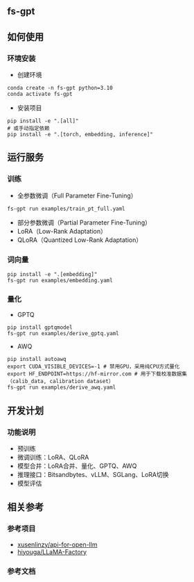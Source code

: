 ## fs-gpt

## 如何使用

### 环境安装

- 创建环境
```
conda create -n fs-gpt python=3.10
conda activate fs-gpt
```

- 安装项目
```
pip install -e ".[all]"
# 或手动指定依赖
pip install -e ".[torch, embedding, inference]"
```

## 运行服务

### 训练

- 全参数微调（Full Parameter Fine-Tuning）
```
fs-gpt run examples/train_pt_full.yaml
```
- 部分参数微调（Partial Parameter Fine-Tuning）
- LoRA（Low-Rank Adaptation）
- QLoRA（Quantized Low-Rank Adaptation）

### 词向量

```
pip install -e ".[embedding]"
fs-gpt run examples/embedding.yaml
```
### 量化

- GPTQ
```
pip install gptqmodel
fs-gpt run examples/derive_gptq.yaml
```
- AWQ
```
pip install autoawq
export CUDA_VISIBLE_DEVICES=-1 # 禁用GPU，采用纯CPU方式量化
export HF_ENDPOINT=https://hf-mirror.com # 用于下载校准数据集（calib_data, calibration dataset）
fs-gpt run examples/derive_awq.yaml
```

## 开发计划

### 功能说明

- 预训练
- 微调训练：LoRA、QLoRA
- 模型合并：LoRA合并、量化、GPTQ、AWQ
- 推理接口：Bitsandbytes、vLLM、SGLang、LoRA切换
- 模型评估

## 相关参考

### 参考项目

- [xusenlinzy/api-for-open-llm](https://github.com/xusenlinzy/api-for-open-llm)
- [hiyouga/LLaMA-Factory](https://github.com/hiyouga/LLaMA-Factory)

### 参考文档
